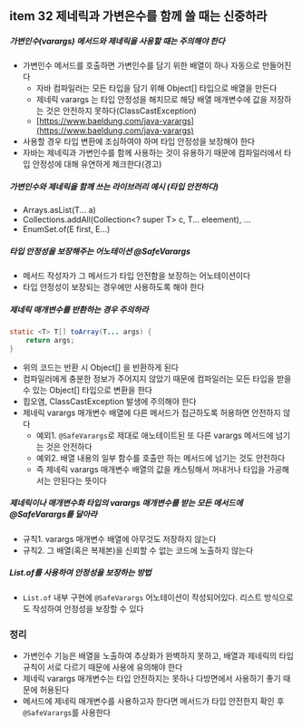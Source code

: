 ## item 32 제네릭과 가변은수를 함께 쓸 때는 신중하라 

##### 가변인수(varargs) 메서드와 제네릭을 사용할 때는 주의해야 한다
- 가변인수 메서드를 호출하면 가변인수를 담기 위한 배열이 하나 자동으로 만들어진다
  - 자바 컴파일러는 모든 타입을 담기 위해 Object[] 타입으로 배열을 만든다
  - 제네릭 varargs 는 타입 안정성을 해치므로 해당 배열 매개변수에 값을 저장하는 것은 안전하지 못하다(ClassCastException) 
  - [https://www.baeldung.com/java-varargs](https://www.baeldung.com/java-varargs)
- 사용할 경우 타입 변환에 조심하여야 하며 타입 안정성을 보장해야 한다
- 자바는 제네릭과 가변인수를 함께 사용하는 것이 유용하기 때문에 컴파일러에서 타입 안정성에 대해 유연하게 체크한다(경고) 

##### 가변인수와 제네릭을 함께 쓰는 라이브러리 예시 (타입 안전하다)
  - Arrays.asList(T... a) 
  - Collections.addAll(Collection<? super T> c, T... eleement), ...
  - EnumSet.of(E first, E...)
  
##### 타입 안정성을 보장해주는 어노테이션 @SafeVarargs
- 메서드 작성자가 그 메서드가 타입 안전함을 보장하는 어노테이션이다
- 타입 안정성이 보장되는 경우에만 사용하도록 해야 한다

##### 제네릭 매개변수를 반환하는 경우 주의하라 
```java
static <T> T[] toArray(T... args) {
    return args;    
}
```
- 위의 코드는 반환 시 Object[] 을 반환하게 된다
- 컴파일러에게 충분한 정보가 주어지지 않았기 때문에 컴파일러는 모든 타입을 받을 수 있는 Object[] 타입으로 변환을 한다
- 힙오염, ClassCastException 발생에 주의해야 한다
- 제네릭 varargs 매개변수 배열에 다른 메서드가 접근하도록 허용하면 안전하지 않다
  - 예외1. `@SafeVarargs`로 제대로 애노테이트된 또 다른 varargs 메서드에 넘기는 것은 안전하다
  - 예외2. 배열 내용의 일부 함수를 호출만 하는 메서드에 넘기는 것도 안전하다
  - 즉 제네릭 varargs 매개변수 배열의 값을 캐스팅해서 꺼내거나 타입을 가공해서는 안된다는 뜻이다

#####  제네릭이나 매개변수화 타입의 varargs 매개변수를 받는 모든 메서드에 @SafeVarargs를 달아라
- 규칙1. varargs 매개변수 배열에 아무것도 저장하지 않는다 
- 규칙2. 그 배열(혹은 복제본)을 신뢰할 수 없는 코드에 노출하지 않는다

##### List.of를 사용하여 안정성을 보장하는 방법
- `List.of` 내부 구현에 `@SafeVarargs` 어노테이션이 작성되어있다. 리스트 방식으로도 작성하여 안정성을 보장할 수 있다 

### 정리 
- 가변인수 기능은 배열을 노출하여 추상화가 완벽하지 못하고, 배열과 제네릭의 타입 규칙이 서로 다르기 때문에 사용에 유의해야 한다
- 제네릭 varargs 매개변수는 타입 안전하지는 못하나 다방면에서 사용하기 좋기 때문에 허용된다
- 메서드에 제네릭 매개변수를 사용하고자 한다면 메서드가 타입 안전한지 확인 후 `@SafeVarargs`를 사용한다
